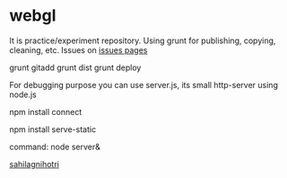 # webgl

It is practice/experiment repository.
Using grunt for publishing, copying, cleaning, etc.
Issues on [issues pages](https://github.com/sahilagnihotri/webgl/issues)

grunt gitadd
grunt dist
grunt deploy


For debugging purpose you can use server.js, its small http-server using node.js

npm install connect 

npm install serve-static

command: node server&

[sahilagnihotri](http://sahilagnihotri.github.io/)

